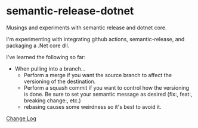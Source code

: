 # semantic-release-dotnet
Musings and experiments with semantic release and dotnet core.

I'm experimenting with integrating github actions, semantic-release, and packaging a .Net core dll.

I've learned the following so far:
- When pulling into a branch...
  - Perform a merge if you want the source branch to affect the versioning of the destination.
  - Perform a squash commit if you want to control how the versioning is done. Be sure to set your semantic message as desired (fix:, feat:, breaking change:, etc.)
  - rebasing causes some weirdness so it's best to avoid it.


[Change Log](CHANGELOG.md)